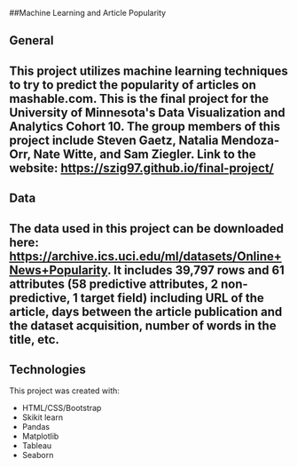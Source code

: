 ##Machine Learning and Article Popularity

## General
This project utilizes machine learning techniques to try to predict the popularity of articles on mashable.com. This is the final project for the University of Minnesota's Data Visualization and Analytics Cohort 10. The group members of this project include Steven Gaetz, Natalia Mendoza-Orr, Nate Witte, and Sam Ziegler.
Link to the website: https://szig97.github.io/final-project/
---
## Data
The data used in this project can be downloaded here: https://archive.ics.uci.edu/ml/datasets/Online+News+Popularity. 
It includes 39,797 rows and  61 attributes (58 predictive attributes, 2 non-predictive, 1 target field) including URL of the article, days between the article publication and the dataset acquisition, number of words in the title, etc.
---
## Technologies
This project was created with:
* HTML/CSS/Bootstrap
* Skikit learn
* Pandas
* Matplotlib
* Tableau
* Seaborn
